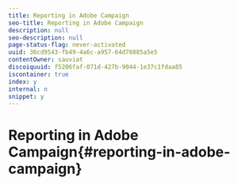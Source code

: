 ```yaml
---
title: Reporting in Adobe Campaign
seo-title: Reporting in Adobe Campaign
description: null
seo-description: null
page-status-flag: never-activated
uuid: 36cd9543-fb49-4a6c-a957-64d76885a5e5
contentOwner: sauviat
discoiquuid: f5206faf-071d-427b-9044-1e37c1fdaa85
iscontainer: true
index: y
internal: n
snippet: y
---
```


# Reporting in Adobe Campaign{#reporting-in-adobe-campaign}

